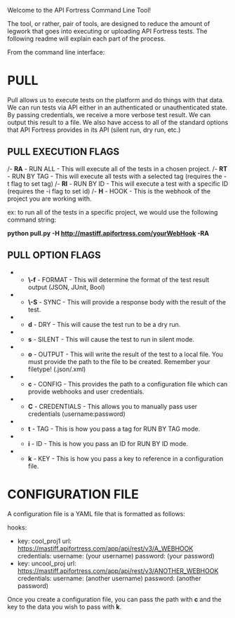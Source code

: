 Welcome to the API Fortress Command Line Tool!

The tool, or rather, pair of tools, are designed to reduce the amount of legwork that goes into executing or uploading API Fortress tests. The following readme will explain each part of the process.

From the command line interface:

# PULL

Pull allows us to execute tests on the platform and do things with that data. We can run tests via API either in an authenticated or unauthenticated state. By passing credentials, we receive a more verbose test result. We can output this result to a file. We also have access to all of the standard options that API Fortress provides in its API (silent run, dry run, etc.)

## PULL EXECUTION FLAGS

/- **RA** - RUN ALL - This will execute all of the tests in a chosen project.
/- **RT** - RUN BY TAG - This will execute all tests with a selected tag (requires the -t flag to set tag) 
/- **RI** - RUN BY ID - This will execute a test with a specific ID (requires the -i flag to set id)
/- **H** - HOOK - This is the webhook of the project you are working with.

ex: to run all of the tests in a specific project, we would use the following command string:

**python pull.py -H http://mastiff.apifortress.com/yourWebHook -RA**

## PULL OPTION FLAGS

* - **\\-f** - FORMAT - This will determine the format of the test result output (JSON, JUnit, Bool)
* - **\\-S** - SYNC - This will provide a response body with the result of the test.
* - **d** - DRY - This will cause the test run to be a dry run.
* - **s** - SILENT - This will cause the test to run in silent mode. 
* - **o** - OUTPUT - This will write the result of the test to a local file. You must provide the path to the file to be created. Remember your filetype! (.json/.xml)
* - **c** - CONFIG - This provides the path to a configuration file which can provide webhooks and user credentials.
* - **C** - CREDENTIALS - This allows you to manually pass user credentials (username:password)
* - **t** - TAG - This is how you pass a tag for RUN BY TAG mode.
* - **i** - ID - This is how you pass an ID for RUN BY ID mode.
* - **k** - KEY - This is how you pass a key to reference in a configuration file.

# CONFIGURATION FILE

A configuration file is a YAML file that is formatted as follows:

hooks:
  - key: cool_proj1
    url: https://mastiff.apifortress.com/app/api/rest/v3/A_WEBHOOK
    credentials:
      username: (your username)
      password: (your password)
  - key: uncool_proj
    url: https://mastiff.apifortress.com/app/api/rest/v3/ANOTHER_WEBHOOK
    credentials:
      username: (another username)
      password: (another password)

Once you create a configuration file, you can pass the path with **c** and the key to the data you wish to pass with **k**.
